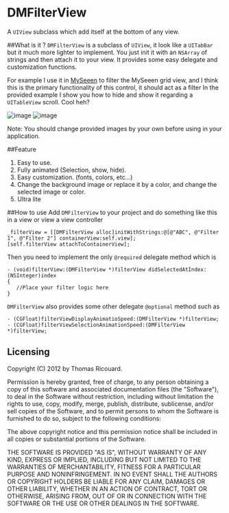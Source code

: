 DMFilterView
============

A `UIView` subclass which add itself at the bottom of any view.

##What is it ? 
`DMFilterView` is a subclass of `UIView`, it look like a `UITabBar` but it much more lighter to implement. You just init it with an `NSArray` of strings and then attach it to your view. 
It provides some easy delegate and customization functions.

For example I use it in [MySeeen](http://myseeenapp.com) to filter the MySeeen grid view, and I think this is the primary functionality of this control, it should act as a filter 
In the provided example I show you how to hide and show it regarding a `UITableView` scroll. 
Cool heh?

![image](https://raw.github.com/Dimillian/DMFilterView/master/image1.png)
![image](https://raw.github.com/Dimillian/DMFilterView/master/image2.png)

Note: You should change provided images by your own before using in your application.

##Feature
1. Easy to use.
2. Fully animated (Selection, show, hide).
3. Easy customization. (fonts, colors, etc…)
4. Change the background image or replace it by a color, and change the selected image or color.
5. Ultra lite

##How to use
Add `DMFilterView` to your project and do something like this in a view or view a view controller

	_filterView = [[DMFilterView alloc]initWithStrings:@[@"ABC", @"Filter 1", @"Filter 2"] containerView:self.view];
	[self.filterView attachToContainerView];

Then you need to implement the only `@required` delegate method which is

	- (void)filterView:(DMFilterView *)filterView didSelectedAtIndex:(NSInteger)index
	{
	   //Place your filter logic here
	}

`DMFilterView` also provides some other delegate `@optional` method such as

	- (CGFloat)filterViewDisplayAnimatioSpeed:(DMFilterView *)filterView;
	- (CGFloat)filterViewSelectionAnimationSpeed:(DMFilterView *)filterView;

	
## Licensing 
Copyright (C) 2012 by Thomas Ricouard. 

Permission is hereby granted, free of charge, to any person obtaining a copy
of this software and associated documentation files (the "Software"), to deal
in the Software without restriction, including without limitation the rights
to use, copy, modify, merge, publish, distribute, sublicense, and/or sell
copies of the Software, and to permit persons to whom the Software is
furnished to do so, subject to the following conditions:

The above copyright notice and this permission notice shall be included in
all copies or substantial portions of the Software.

THE SOFTWARE IS PROVIDED "AS IS", WITHOUT WARRANTY OF ANY KIND, EXPRESS OR
IMPLIED, INCLUDING BUT NOT LIMITED TO THE WARRANTIES OF MERCHANTABILITY,
FITNESS FOR A PARTICULAR PURPOSE AND NONINFRINGEMENT. IN NO EVENT SHALL THE
AUTHORS OR COPYRIGHT HOLDERS BE LIABLE FOR ANY CLAIM, DAMAGES OR OTHER
LIABILITY, WHETHER IN AN ACTION OF CONTRACT, TORT OR OTHERWISE, ARISING FROM,
OUT OF OR IN CONNECTION WITH THE SOFTWARE OR THE USE OR OTHER DEALINGS IN
THE SOFTWARE.

